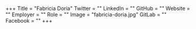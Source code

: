 +++
Title = "Fabricia Doria"
Twitter = ""
LinkedIn = ""
GitHub = ""
Website = ""
Employer = ""
Role = ""
Image = "fabricia-doria.jpg"
GitLab = ""
Facebook = ""
+++
